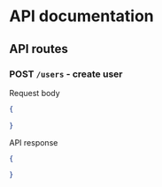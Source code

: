 # API documentation

## API routes

### POST `/users` - create user

Request body
```json
{
  
}
```
API response
```json
{
  
}
```